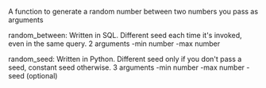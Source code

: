 A function to generate a random number between two numbers you pass as arguments

random_between: Written in SQL. Different seed each time it's invoked, even in the same query.
2 arguments
  -min number
  -max number

random_seed: Written in Python. Different seed only if you don't pass a seed, constant seed otherwise.
3 arguments
  -min number
  -max number
  -seed (optional)
